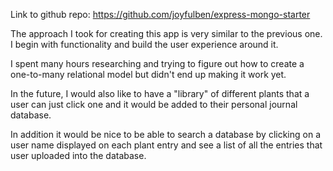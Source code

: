 Link to github repo: https://github.com/joyfulben/express-mongo-starter

The approach I took for creating this app is very similar to the previous one. I begin with functionality and build the user experience around it.

I spent many hours researching and trying to figure out how to create a one-to-many relational model but didn't end up making it work yet.

In the future, I would also like to have a "library" of different plants that a user can just click one and it would be added to their personal journal database.

In addition it would be nice to be able to search a database by clicking on a user name displayed on each plant entry and see a list of all the entries that user uploaded into the database.
